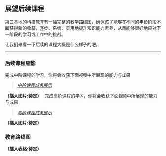 ## 展望后续课程

第三基地的科技教育有一幅完整的教学路线图，确保孩子能够在不同的年龄阶段不断获得新的收获，逐步、系统、实用地提升知识能力素养，从而能够很好地应对下一阶段的学习或工作中的挑战。

让我们来看一下后续的课程大概是什么样子的吧。
 
***

### 后续课程缩影

完成中阶课程的学习，你将会收获下面视频中所展现的能力与成果
>[*中阶课程成果展示*](https://v.qq.com/x/page/v0549552356.html)

**（插入图片:待定）**
 
完成高阶课程的学习，你将会收获下面视频中所展现的能力与成果
>[*高阶课程成果展示*](https://v.qq.com/x/page/l05528yw32c.html)

**（插入图片:待定）**


### 教育路线图

**（插入表格:待定）**



